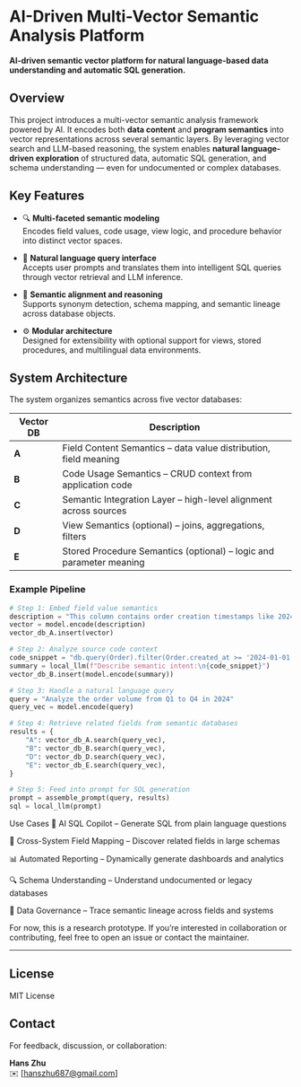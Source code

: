 # AI-Driven Multi-Vector Semantic Analysis Platform

**AI-driven semantic vector platform for natural language-based data understanding and automatic SQL generation.**

## Overview

This project introduces a multi-vector semantic analysis framework powered by AI. It encodes both **data content** and **program semantics** into vector representations across several semantic layers. By leveraging vector search and LLM-based reasoning, the system enables **natural language-driven exploration** of structured data, automatic SQL generation, and schema understanding — even for undocumented or complex databases.

## Key Features

- 🔍 **Multi-faceted semantic modeling**  
  Encodes field values, code usage, view logic, and procedure behavior into distinct vector spaces.

- 💬 **Natural language query interface**  
  Accepts user prompts and translates them into intelligent SQL queries through vector retrieval and LLM inference.

- 🔗 **Semantic alignment and reasoning**  
  Supports synonym detection, schema mapping, and semantic lineage across database objects.

- ⚙️ **Modular architecture**  
  Designed for extensibility with optional support for views, stored procedures, and multilingual data environments.

## System Architecture

The system organizes semantics across five vector databases:

| Vector DB | Description                                      |
|-----------|--------------------------------------------------|
| **A**     | Field Content Semantics – data value distribution, field meaning |
| **B**     | Code Usage Semantics – CRUD context from application code |
| **C**     | Semantic Integration Layer – high-level alignment across sources |
| **D**     | View Semantics (optional) – joins, aggregations, filters |
| **E**     | Stored Procedure Semantics (optional) – logic and parameter meaning |

### Example Pipeline

```python
# Step 1: Embed field value semantics
description = "This column contains order creation timestamps like 2024-01-01"
vector = model.encode(description)
vector_db_A.insert(vector)

# Step 2: Analyze source code context
code_snippet = "db.query(Order).filter(Order.created_at >= '2024-01-01')"
summary = local_llm(f"Describe semantic intent:\n{code_snippet}")
vector_db_B.insert(model.encode(summary))

# Step 3: Handle a natural language query
query = "Analyze the order volume from Q1 to Q4 in 2024"
query_vec = model.encode(query)

# Step 4: Retrieve related fields from semantic databases
results = {
    "A": vector_db_A.search(query_vec),
    "B": vector_db_B.search(query_vec),
    "D": vector_db_D.search(query_vec),
    "E": vector_db_E.search(query_vec),
}

# Step 5: Feed into prompt for SQL generation
prompt = assemble_prompt(query, results)
sql = local_llm(prompt)
```

Use Cases
🧠 AI SQL Copilot – Generate SQL from plain language questions

🔄 Cross-System Field Mapping – Discover related fields in large schemas

📊 Automated Reporting – Dynamically generate dashboards and analytics

🔍 Schema Understanding – Understand undocumented or legacy databases

🧾 Data Governance – Trace semantic lineage across fields and systems

For now, this is a research prototype. If you’re interested in collaboration or contributing, feel free to open an issue or contact the maintainer.

---

## License

MIT License

## Contact

For feedback, discussion, or collaboration:

**Hans Zhu**  
✉️ [hanszhu687@gmail.com]
